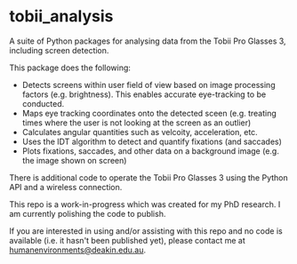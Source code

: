 # tobii_analysis
A suite of Python packages for analysing data from the Tobii Pro Glasses 3, including screen detection.

This package does the following:
- Detects screens within user field of view based on image processing factors (e.g. brightness). This enables accurate eye-tracking to be conducted.
- Maps eye tracking coordinates onto the detected sceen (e.g. treating times where the user is not looking at the screen as an outlier)
- Calculates angular quantities such as velcoity, acceleration, etc.
- Uses the IDT algorithm to detect and quantify fixations (and saccades)
- Plots fixations, saccades, and other data on a background image (e.g. the image shown on screen)

There is additional code to operate the Tobii Pro Glasses 3 using the Python API and a wireless connection.

This repo is a work-in-progress which was created for my PhD research. I am currently polishing the code to publish.

If you are interested in using and/or assisting with this repo and no code is available (i.e. it hasn't been published yet), please contact me at humanenvironments@deakin.edu.au.
